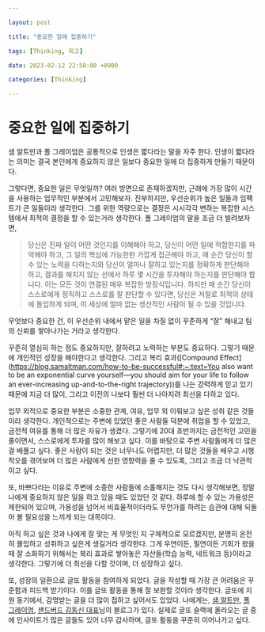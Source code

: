 ```yaml
---

layout: post

title: "중요한 일에 집중하기"

tags: [Thinking, 회고]

date: 2023-02-12 22:50:00 +0900

categories: [Thinking]

---
```




# 중요한 일에 집중하기

샘 알트만과 폴 그레이엄은 공통적으로 인생은 짧다라는 말을 자주 한다. 인생이 짧다라는 의미는 결국 본인에게 중요하지 않은 일보다 중요한 일에 더 집중하게 만들기 때문이다.

그렇다면, 중요한 일은 무엇일까? 여러 방면으로 존재하겠지만, 근래에 가장 많이 시간을 사용하는 업무적인 부분에서 고민해보자. 진부하지만, 우선순위가 높은 일들과 임팩트가 큰 일들이라 생각한다. 그를 위한 역량으로는 결정은 시시각각 변하는 복잡한 시스템에서 최적의 결정을 할 수 있는거라 생각한다. 폴 그레이엄의 말을 조금 더 빌려보자면,

> 당신은 진짜 일이 어떤 것인지를 이해해야 하고, 당신이 어떤 일에 적합한지를 파악해야 하고, 그 일의 핵심에 가능한한 가깝게 접근해야 하고, 매 순간 당신이 할 수 있는 노력을 다하는지와 당신이 얼마나 잘하고 있는지를 정확하게 판단해야 하고, 결과를 해치지 않는 선에서 하루 몇 시간을 투자해야 하는지를 판단해야 합니다. 이는 모든 것이 연결된 매우 복잡한 방정식입니다. 하지만 매 순간 당신이 스스로에게 정직하고 스스로를 잘 판단할 수 있다면, 당신은 저절로 최적의 상태에 돌입하게 되며, 이 세상에 얼마 없는 생산적인 사람이 될 수 있을 것입니다.

무엇보다 중요한 건, 이 우선순위 내에서 맡은 일을 차질 없이 꾸준하게 “잘” 해내고 팀의 신뢰를 쌓아나가는 거라고 생각한다.

꾸준히 열심히 하는 점도 중요하지만, 잘하려고 노력하는 부분도 중요하다. 그렇기 때문에 개인적인 성장을 해야한다고 생각한다. 그리고 복리 효과([Compound Effect](https://blog.samaltman.com/how-to-be-successful#:~:text=You also want to be an exponential curve yourself—you should aim for your life to follow an ever-increasing up-and-to-the-right trajectory))를 나는 강력하게 믿고 있기 때문에 지금 더 많이, 그리고 이전의 나보다 훨씬 더 나아지려 최선을 다하고 있다.

업무 외적으로 중요한 부분은 소중한 관계, 여유, 업무 외 이뤄보고 싶은 성취 같은 것들이라 생각한다. 개인적으로는 주변에 있었던 좋은 사람들 덕분에 취업을 할 수 있었고, 금전적 여유를 통해 더 많은 자유가 생겼다.   그렇기에 20대 초반까지는 금전적인 고민을 줄이면서, 스스로에게 투자를 많이 해보고 싶다. 이를 바탕으로 주변 사람들에게 더 많은걸 배풀고 싶다. 좋은 사람이 되는 것은 너무나도 어렵지만, 더 많은 것들을 배우고 시행착오를 겪어보며 더 많은 사람에게 선한 영향력을 줄 수 있도록, 그리고 조금 더 낙관적이고 싶다.

또, 바쁘다라는 이유로 주변에 소중한 사람들에 소홀해지는 것도 다시 생각해보면, 정말 나에게 중요하지 않은 일을 하고 있을 때도 있었던 것 같다. 하루에 할 수 있는 가용성은 제한되어 있으며, 가용성을 넘어서 비효율적이더라도 무언가를 하려는 습관에 대해 되돌아 볼 필요성을 느끼게 되는 대목이다.

아직 하고 싶은 것과 나에게 잘 맞는 게 무엇인 지 구체적으로 모르겠지만, 분명히 온전히 몰입하고 성취하고 싶은게 생길거라 생각한다. 그게 우연이든, 필연이든 기회가 왔을 때 잘 소화하기 위해서는 복리 효과로 쌓아놓은 자산들(학습 능력, 네트워크 등)이라고 생각한다. 그렇기에 더 최선을 다할 것이며, 더 성장하고 싶다.

또, 성장의 일환으로 글또 활동을 참여하게 되었다. 글을 작성할 때 가장 큰 어려움은 꾸준함과 피드백 받기이다. 이를 글또 활동을 통해 잘 보완할 것이라 생각한다. 글또에 지원 동기에서, 감명받는 글을 더 많이 접하고 싶어서도 있었다. 나에게는, [샘 알트만](https://blog.samaltman.com/), [폴 그레이엄](http://paulgraham.com/), [샌드버드 김동신 대표](https://dosh.kim/)님의 블로그가 있다. 실제로 글또 슬랙에 올라오는 글 중에 인사이트가 많은 글들도 있어 너무 감사하며, 글또 활동을 꾸준히 이어나가고 싶다.